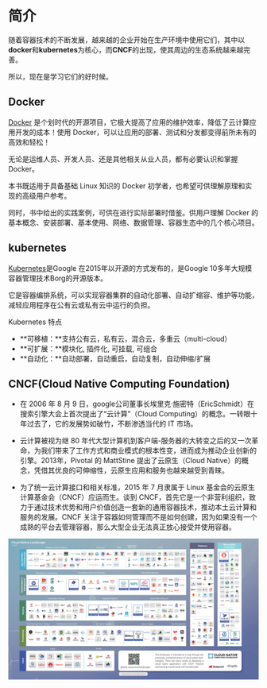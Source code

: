 # 简介

随着容器技术的不断发展，越来越的企业开始在生产环境中使用它们，其中以**docker**和**kubernetes**为核心，而**CNCF**的出现，使其周边的生态系统越来越完善。

所以，现在是学习它们的好时候。

## Docker

[Docker](http://www.docker.com/) 是个划时代的开源项目，它极大提高了应用的维护效率，降低了云计算应用开发的成本！使用 Docker，可以让应用的部署、测试和分发都变得前所未有的高效和轻松！

无论是运维人员、开发人员、还是其他相关从业人员，都有必要认识和掌握 Docker。

本书既适用于具备基础 Linux 知识的 Docker 初学者，也希望可供理解原理和实现的高级用户参考。

同时，书中给出的实践案例，可供在进行实际部署时借鉴。供用户理解 Docker 的基本概念、安装部署、基本使用、网络、数据管理、容器生态中的几个核心项目。

## kubernetes

[Kubernetes](#)是Google 在2015年以开源的方式发布的，是Google 10多年大规模容器管理技术Borg的开源版本。

它是容器编排系统，可以实现容器集群的自动化部署、自动扩缩容、维护等功能，减轻应用程序在公有云或私有云中运行的负担。

Kubernetes 特点

* **可移植：**支持公有云，私有云，混合云，多重云（multi-cloud）
* **可扩展：**模块化, 插件化, 可挂载, 可组合
* **自动化：**自动部署，自动重启，自动复制，自动伸缩/扩展

## CNCF\(Cloud Native Computing Foundation\)

* 在 2006 年 8 月 9 日，google公司董事长埃里克·施密特（EricSchmidt）在搜索引擎大会上首次提出了“云计算”（Cloud Computing）的概念。一转眼十年过去了，它的发展势如破竹，不断渗透当代的 IT 市场。

* 云计算被视为继 80 年代大型计算机到客户端-服务器的大转变之后的又一次革命，为我们带来了工作方式和商业模式的根本性变，进而成为推动企业创新的引擎。2013年，Pivotal 的 MattStine 提出了云原生（Cloud Native）的概念，凭借其优良的可伸缩性，云原生应用和服务也越来越受到青睐。

* 为了统一云计算接口和相关标准，2015 年 7 月隶属于 Linux 基金会的云原生计算基金会（CNCF）应运而生。谈到 CNCF，首先它是一个非营利组织，致力于通过技术优势和用户价值创造一套新的通用容器技术，推动本土云计算和服务的发展。CNCF 关注于容器如何管理而不是如何创建，因为如果没有一个成熟的平台去管理容器，那么大型企业无法真正放心接受并使用容器。

![](/assets/CNCF.png)

